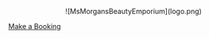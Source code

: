 

<p align="center"> 
![MsMorgansBeautyEmporium](logo.png)

[Make a Booking](https://msmorgansbeautyemporium.as.me) 
</p>
